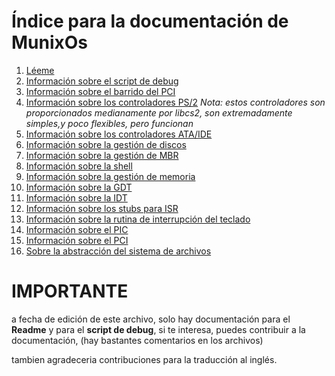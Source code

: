 # Índice para la documentación de MunixOs

1. [Léeme](README.md)
2. [Información sobre el script de debug](debug-docs.md)
3. [Información sobre el barrido del PCI](sweep-pci.md)
4. [Información sobre los controladores PS/2](ps2.md) *Nota: estos controladores son proporcionados medianamente por libcs2, son extremadamente simples,y poco flexibles, pero funcionan*
5. [Información sobre los controladores ATA/IDE](ata_ide.md)
6. [Información sobre la gestión de discos](disks.md)
7. [Información sobre la gestión de MBR](mbr.md)
8. [Información sobre la shell](shell.md)
9. [Información sobre la gestión de memoria](memory.md)
10. [Información sobre la GDT](gdt.md)
11. [Información sobre la IDT](idt.md)
12. [Información sobre los stubs para ISR](isr.md)
13. [Información sobre la rutina de interrupción del teclado](keyboard_isr.md)
14. [Información sobre el PIC](pic.md)
15. [Información sobre el PCI](pci.md)
16. [Sobre la abstracción del sistema de archivos](fs.md)

# IMPORTANTE 
a fecha de edición de este archivo, solo hay documentación para el **Readme** y para el **script de debug**, si te interesa, puedes contribuir a la documentación, (hay bastantes comentarios en los archivos)

tambien agradeceria contribuciones para la traducción al inglés.
